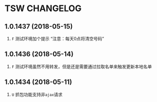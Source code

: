 # TSW CHANGELOG

## 1.0.1437 (2018-05-15)
1. `F` 测试环境加个提示 “注意：每天0点将清空号码”

## 1.0.1436 (2018-05-14)
1. `F` 测试环境虽然不用转发，但是还是需要通过拉取名单来触发更新本地名单

## 1.0.1434 (2018-05-11)
1. `U` 抓包功能支持非`ajax`请求
